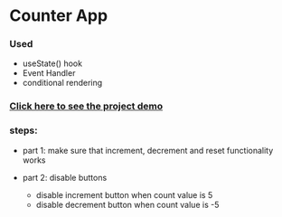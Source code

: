 # Counter App



### Used

- useState() hook
- Event Handler
- conditional rendering

### [Click here to see the project demo](https://webfaisalbd.github.io/counter-app-ai/)

### steps:

- part 1: make sure that increment, decrement and reset functionality works
- part 2: disable buttons

  - disable increment button when count value is 5
  - disable decrement button when count value is -5
